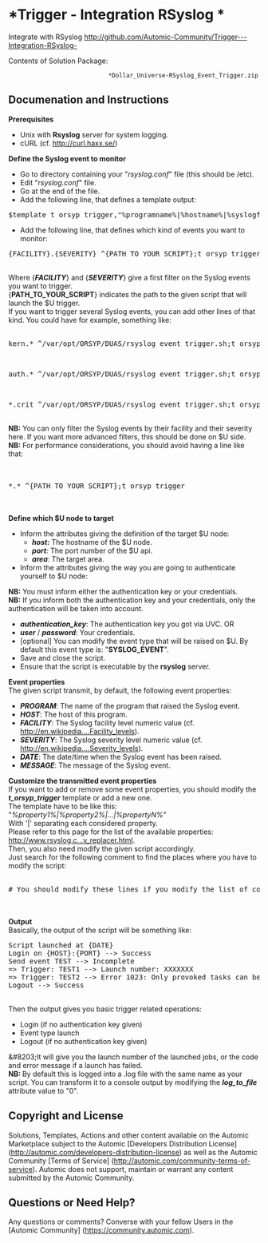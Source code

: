 *Trigger - Integration RSyslog *
=============


Integrate with RSyslog
http://github.com/Automic-Community/Trigger---Integration-RSyslog-

<!-- List of attached files -->
Contents of Solution Package:

						
								*Dollar_Universe-RSyslog_Event_Trigger.zip
								
						


Documenation and Instructions
---

<div class="ipsType_textblock ipsPad_half description_content"><span><strong class="bbc">Prerequisites</strong></span>
<ul class="bbc">
<li>Unix with <strong class="bbc">Rsyslog</strong> server for system logging.</li>
<li>cURL (cf. <a class="bbc_url" title="External link" href="http://curl.haxx.se/" rel="nofollow external">http://curl.haxx.se/</a>)</li>
</ul>
<span><strong class="bbc">Define the Syslog event to monitor</strong></span>
<ul class="bbc">
<li>Go to directory containing your "<em class="bbc">rsyslog.conf</em>" file (this should be /etc).</li>
<li>Edit "<em class="bbc">rsyslog.conf</em>" file.</li>
<li>Go at the end of the file.</li>
<li>Add the following line, that defines a template output:</li>
</ul>
<pre class="prettyprint lang-auto linenums:0 prettyprinted"><span class="pln">$template t_orsyp_trigger</span><span class="pun">,</span><span class="str">"%programname%|%hostname%|%syslogfacility%|%syslogseverity%|%timereported%|%msg%"</span></pre>
<ul class="bbc">
<li>Add the following line, that defines which kind of events you want to monitor:</li>
</ul>
<pre class="prettyprint lang-auto linenums:0 prettyprinted"><span class="pun">{</span><span class="pln">FACILITY</span><span class="pun">}.{</span><span class="pln">SEVERITY</span><span class="pun">}</span><span class="pln"> </span><span class="pun">^{</span><span class="pln">PATH_TO_YOUR_SCRIPT</span><span class="pun">};</span><span class="pln">t_orsyp_trigger</span></pre>
<br />Where {<strong class="bbc"><em class="bbc">FACILITY</em></strong>} and {<em class="bbc"><strong class="bbc">SEVERITY</strong></em>} give a first filter on the Syslog events you want to trigger.<br />{<strong class="bbc">PATH_TO_YOUR_SCRIPT</strong>} indicates the path to the given script that will launch the $U trigger.<br />If you want to trigger several Syslog events, you can add other lines of that kind. You could have for example, something like:<br /><br />
<pre class="prettyprint lang-auto linenums:0 prettyprinted"><span class="pln">kern</span><span class="pun">.*</span><span class="pln"> </span><span class="pun">^</span><span class="str">/var/</span><span class="pln">opt</span><span class="pun">/</span><span class="pln">ORSYP</span><span class="pun">/</span><span class="pln">DUAS</span><span class="pun">/</span><span class="pln">rsyslog_event_trigger</span><span class="pun">.</span><span class="pln">sh</span><span class="pun">;</span><span class="pln">t_orsyp_trigger</span></pre>
<br />
<pre class="prettyprint lang-auto linenums:0 prettyprinted"><span class="pln">auth</span><span class="pun">.*</span><span class="pln"> </span><span class="pun">^</span><span class="str">/var/</span><span class="pln">opt</span><span class="pun">/</span><span class="pln">ORSYP</span><span class="pun">/</span><span class="pln">DUAS</span><span class="pun">/</span><span class="pln">rsyslog_event_trigger</span><span class="pun">.</span><span class="pln">sh</span><span class="pun">;</span><span class="pln">t_orsyp_trigger</span></pre>
<br />
<pre class="prettyprint lang-auto linenums:0 prettyprinted"><span class="pun">*.</span><span class="pln">crit </span><span class="pun">^</span><span class="str">/var/</span><span class="pln">opt</span><span class="pun">/</span><span class="pln">ORSYP</span><span class="pun">/</span><span class="pln">DUAS</span><span class="pun">/</span><span class="pln">rsyslog_event_trigger</span><span class="pun">.</span><span class="pln">sh</span><span class="pun">;</span><span class="pln">t_orsyp_trigger</span></pre>
<br /><strong class="bbc"><span class="bbc_underline">NB:</span></strong> You can only filter the Syslog events by their facility and their severity here. If you want more advanced filters, this should be done on $U side.<br /><strong class="bbc"><span class="bbc_underline">NB:</span></strong> For performance considerations, you should avoid having a line like that:<br /><br /><br />
<pre class="prettyprint lang-auto linenums:0 prettyprinted"><span class="pun">*.*</span><span class="pln"> </span><span class="pun">^{</span><span class="pln">PATH_TO_YOUR_SCRIPT</span><span class="pun">};</span><span class="pln">t_orsyp_trigger</span></pre>
<br /><br /><span><strong class="bbc">Define which $U node to target </strong></span>
<ul class="bbc">
<li>Inform the attributes giving the definition of the target $U node:<br />
<ul class="bbc">
<li><em class="bbc"><strong class="bbc">host:</strong> </em>The hostname of the $U node.</li>
<li><em class="bbc"><strong class="bbc">port</strong>: </em>The port number of the $U api.</li>
<li><em class="bbc"><strong class="bbc">area</strong></em>: The target area.</li>
</ul>
</li>
<li>Inform the attributes giving the way you are going to authenticate yourself to $U node:</li>
</ul>
<strong class="bbc"><span class="bbc_underline">NB:</span></strong> You must inform either the authentication key or your credentials.<br /><strong class="bbc"><span class="bbc_underline">NB:</span></strong> If you inform both the authentication key and your credentials, only the authentication will be taken into account.
<ul class="bbc">
<li><em class="bbc"><strong class="bbc">authentication_key</strong></em>: The authentication key you got via UVC. OR</li>
<li><em class="bbc"><strong class="bbc">user</strong> </em>/ <em class="bbc"><strong class="bbc">password</strong></em>: Your credentials.</li>
<li>[optional] You can modify the event type that will be raised on $U. By default this event type is: "<strong class="bbc">SYSLOG_EVENT</strong>".</li>
<li>Save and close the script.</li>
<li>Ensure that the script is executable by the <strong class="bbc">rsyslog</strong> server.</li>
</ul>
<span><strong class="bbc">Event properties</strong></span><br /><span><span><span>The given script transmit, by default, the following event properties:</span></span></span>
<ul class="bbc">
<li><span><span><span><em class="bbc"><strong class="bbc">PROGRAM</strong></em>: The name of the program that raised the Syslog event.</span></span></span></li>
<li><span><span><span><em class="bbc"><strong class="bbc">HOST</strong></em>: The host of this program.</span></span></span></li>
<li><span><span><span><em class="bbc"><strong class="bbc">FACILITY</strong></em>: The Syslog facility level numeric value (cf. <a class="bbc_url" title="External link" href="http://en.wikipedia.org/wiki/Syslog#Facility_levels" rel="nofollow external">http://en.wikipedia....Facility_levels</a>).</span></span></span></li>
<li><span><span><span><em class="bbc"><strong class="bbc">SEVERITY</strong></em>: The Syslog severity level numeric value (cf. <a class="bbc_url" title="External link" href="http://en.wikipedia.org/wiki/Syslog#Severity_levels" rel="nofollow external">http://en.wikipedia....Severity_levels</a>).</span></span></span></li>
<li><span><span><span><em class="bbc"><strong class="bbc">DATE</strong></em>: The date/time when the Syslog event has been raised.</span></span></span></li>
<li><span><span><span><em class="bbc"><strong class="bbc">MESSAGE</strong></em>: The message of the Syslog event.</span></span></span></li>
</ul>
<span><span><span><strong class="bbc">Customize the transmitted event properties</strong></span></span></span><br /><span><span><span>If you want to add or remove some event properties, you should modify the </span></span></span><em class="bbc"><strong class="bbc">t_orsyp_trigger</strong></em><span><span><span> template or add a new one.</span></span></span><br /><span><span><span>The template have to be like this: "</span></span></span><em class="bbc">%property1%|%property2%|...|%propertyN%</em><span><span><span>"</span></span></span><br /><span><span><span>With '|' separating each considered property.</span></span></span><br /><span><span><span>Please refer to this page for the list of the available properties: </span></span></span><a class="bbc_url" title="External link" href="http://www.rsyslog.com/doc/property_replacer.html" rel="nofollow external">http://www.rsyslog.c...y_replacer.html</a><span><span><span>.</span></span></span><br /><span><span><span>Then, you also need modify the given script accordingly.</span></span></span><br /><span><span><span>Just search for the following comment to find the places where you have to modify the script:</span></span></span><br /><br />
<pre class="prettyprint lang-auto linenums:0 prettyprinted"><span class="com"># You should modify these lines if you modify the list of considered event properties</span></pre>
<br /><br /><span><span><span><span><span><span><span><span><span><span><span><span><span><span><span><strong class="bbc">Output</strong></span></span></span></span></span></span></span></span></span></span></span></span></span></span></span><br /><span><span><span>Basically, the output of the script will be something like:</span></span></span><br />
<pre class="prettyprint lang-auto linenums:0 prettyprinted"><span class="typ">Script</span><span class="pln"> launched at </span><span class="pun">{</span><span class="pln">DATE</span><span class="pun">}</span><span class="pln">
</span><span class="typ">Login</span><span class="pln"> on </span><span class="pun">{</span><span class="pln">HOST</span><span class="pun">}:{</span><span class="pln">PORT</span><span class="pun">}</span><span class="pln"> </span><span class="pun">--&gt;</span><span class="pln"> </span><span class="typ">Success</span><span class="pln">
</span><span class="typ">Send</span><span class="pln"> </span><span class="kwd">event</span><span class="pln"> TEST </span><span class="pun">--&gt;</span><span class="pln"> </span><span class="typ">Incomplete</span><span class="pln">
</span><span class="pun">=&gt;</span><span class="pln"> </span><span class="typ">Trigger</span><span class="pun">:</span><span class="pln"> TEST1 </span><span class="pun">--&gt;</span><span class="pln"> </span><span class="typ">Launch</span><span class="pln"> number</span><span class="pun">:</span><span class="pln"> XXXXXXX
</span><span class="pun">=&gt;</span><span class="pln"> </span><span class="typ">Trigger</span><span class="pun">:</span><span class="pln"> TEST2 </span><span class="pun">--&gt;</span><span class="pln"> </span><span class="typ">Error</span><span class="pln"> </span><span class="lit">1023</span><span class="pun">:</span><span class="pln"> </span><span class="typ">Only</span><span class="pln"> provoked tasks can be triggered</span><span class="pun">.</span><span class="pln">
</span><span class="typ">Logout</span><span class="pln"> </span><span class="pun">--&gt;</span><span class="pln"> </span><span class="typ">Success</span></pre>
<br /><span><span><span>Then the output gives you basic trigger related operations:</span></span></span>
<ul class="bbc">
<li><span><span><span><span><span><span><span><span><span><span><span><span><span><span><span><span><span><span><span><span><span><span><span><span><span><span><span>Login (if no authentication key given)</span></span></span></span></span></span></span></span></span></span></span></span></span></span></span></span></span></span></span></span></span></span></span></span></span></span></span></li>
<li><span><span><span><span><span><span><span><span><span><span><span><span><span><span><span><span><span><span><span><span><span><span><span><span><span><span><span>Event type launch</span></span></span></span></span></span></span></span></span></span></span></span></span></span></span></span></span></span></span></span></span></span></span></span></span></span></span></li>
<li><span><span><span><span><span><span><span><span><span><span><span><span><span><span><span><span><span><span><span><span><span><span><span><span><span><span><span>Logout (if no authentication key given)</span></span></span></span></span></span></span></span></span></span></span></span></span></span></span></span></span></span></span></span></span></span></span></span></span></span></span></li>
</ul>
<span><span><span><span><span><span><span><span><span><span><span><span><span><span><span><span><span><span><span><span><span><span><span><span><span><span><span>&amp;#8203;</span></span></span></span></span></span></span></span></span></span></span></span></span></span></span></span></span></span></span></span></span></span></span></span></span></span></span><span><span><span>It will give you the launch number of the launched jobs, or the code and error message if a launch has failed.</span></span></span><br /><span><span><span><strong class="bbc"><span class="bbc_underline">NB:</span> </strong></span></span></span><span><span><span>By default this is logged into a .log file with the same name as your script. You can transform it to a console output by modifying the </span></span></span><em class="bbc"><strong class="bbc">log_to_file</strong></em><span><span><span> attribute value to "0".</span></span></span></div>

Copyright and License
---

Solutions, Templates, Actions and other content available on the Automic Marketplace subject to the Automic [Developers Distribution License] (http://automic.com/developers-distribution-license) as well as the Automic Community [Terms of Service] (http://automic.com/community-terms-of-service).
Automic does not support, maintain or warrant any content submitted by the Automic Community.



Questions or Need Help? 
---
Any questions or comments? Converse with your fellow Users in the [Automic Community] (https://community.automic.com).